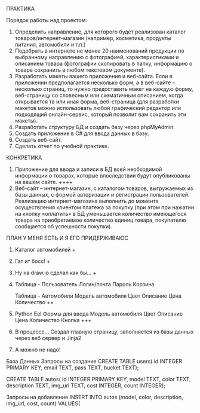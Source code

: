 ПРАКТИКА

Порядок работы над проектом:
1. Определить направление, для которого будет реализован каталог товаров/интернет-магазин (например, косметика, продукты питания, автомобили и т.п.)
2. Подобрать в интернете не менее 20 наименований продукции по выбранному направлению с фотографией, характеристиками и описанием товара (фотографии скопировать в папку, информацию о товаре сохранить в любом текстовом документе).
3. Разработать макеты вашего приложения и веб-сайта. Если в приложении предполагается несколько форм, а в веб-сайте – несколько страниц, то нужно предоставить макет на каждую форму, веб-страницу со словесным или схематичным описанием, когда открывается та или иная форма, веб-страница (для разработки макетов можно использовать любой графический редактор или подходящий онлайн-сервис, который позволит вам сохранить эти макеты).
4. Разработать структуру БД и создать базу через phpMyAdmin.
5. Создать приложение в C# для ввода данных в базу.
6. Создать веб-сайт. 
7. Сделать отчет по учебной практике.


КОНКРЕТИКА
1.	Приложение для ввода и записи в БД всей необходимой информации о товарах, которые впоследствии будут опубликованы на вашем сайте. ++++
2.	Веб-сайт – интернет-магазин, с каталогом товаров, выгружаемых из базы данных, с формой авторизации и регистрации пользователей. Реализацию интернет-магазина выполнить до момента осуществления клиентом платежа за покупку (при этом при нажатии на кнопку «оплатить» в БД уменьшается количество имеющегося товара на приобретаемое количество единиц товара, покупателю сообщается об успешности покупки).

ПЛАН У МЕНЯ ЕСТЬ И Я ЕГО ПРИДЕРЖИВАЮС
1. Каталог автомобилей +
2. Гат ит босс! + 
3. Ну на draw.io сделал как бы... +
4. Таблица - Пользователь
	Логин/почта
	Пароль
	Корзина

	Таблица - Автомобили
	Модель автомобиля
	Цвет
	Описание
	Цена
	Количество 
	++

5. Python Eel
	Формы для ввода
	Модель автомобиля
	Цвет
	Описание
	Цена
	Количество
	Кнопка 
	+++
6. В процессе...
	Создал главную страницу, заполняется из базы данных через веб сервер и Jinja2
7. А можно не надо!

База Данных
Запросы на создание
CREATE TABLE users(
	id INTEGER PRIMARY KEY,
	email TEXT,
	pass TEXT,
	bucket TEXT);

CREATE TABLE autos(
	id INTEGER PRIMARY KEY,
	model TEXT,
	color TEXT,
	description TEXT,
	img_url TEXT,
	cost INTEGER,
	count INTEGER);

Запросы на добавление
INSERT INTO autos (model, color, description, img_url, cost, count) VALUES(